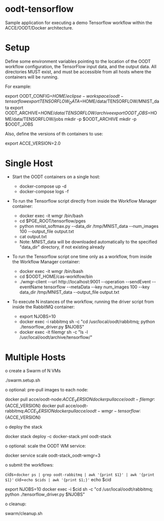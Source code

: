 # oodt-tensorflow

Sample application for executing a demo Tensorflow workflow within the ACCE/OODT/Docker architecture.

# Setup

Define some environment variables pointing to the location of the OODT workflow configuration,
the TensorFlow input data, and the output data. All directories MUST exist, and must be
accessible from all hosts where the containers will be running.

For example:

export OODT_CONFIG=$HOME/eclipse-workspace/oodt-tensorflow
export TENSORFLOW_DATA=$HOME/data/TENSORFLOW/MNIST_data
export OODT_ARCHIVE=$HONE/data/TENSORFLOW/archive
export OODT_JOBS=$HOME/data/TENSORFLOW/jobs
mkdir -p $OODT_ARCHIVE
mkdir -p $OODT_JOBS

Also, define the versions of th containers to use:

export ACCE_VERSION=2.0

# Single Host

* Start the OODT containers on a single host:
  * docker-compose up -d
  * docker-compose logs -f

* To run the Tensorflow script directly from inside the Workflow Manager container:
  * docker exec -it wmgr /bin/bash
  * cd $PGE_ROOT/tensorflow/pges
  * python mnist_softmax.py --data_dir /tmp/MNIST_data --num_images 100 --output_file output.txt
  * cat output.txt
  * Note: MNIST_data will be downloaded automatically to the specified "data_dir" directory, if not existing already

* To run the Tensorflow script one time only as a workflow, from inside the Workflow Manager container:
  * docker exec -it wmgr /bin/bash
  * cd $OODT_HOME/cas-worklfow/bin
  * ./wmgr-client --url http://localhost:9001 --operation --sendEvent --eventName tensorflow --metaData --key num_images 100 --key data_dir /tmp/MNIST_data --output_file output.txt

* To execute N instances of the workflow, running the driver script from inside the RabbitMQ container:
  * export NJOBS=10
  * docker exec -i rabbitmq sh -c "cd /usr/local/oodt/rabbitmq; python ./tensorflow_driver.py $NJOBS"
  * docker exec -it filemgr sh -c "ls -l /usr/local/oodt/archive/tensorflow/"

# Multiple Hosts

o create a Swarm of N VMs

./swarm.setup.sh

o optional: pre-pull images to each node:

docker pull acce/oodt-node:${ACCE_VERSION}
docker pull acce/oodt-filemgr:${ACCE_VERSION}
docker pull acce/oodt-rabbitmq:${ACCE_VERSION}
docker pull acce/oodt-wmgr-tensorflow:${ACCE_VERSION}


o deploy the stack

docker stack deploy -c docker-stack.yml oodt-stack

o optional: scale the OODT WM service:

docker service scale oodt-stack_oodt-wmgr=3

o submit the workflows:

cids=`docker ps | grep oodt-rabbitmq | awk '{print $1}' | awk '{print $1}'`
cid=`echo $cids | awk '{print $1;}'`
echo $cid

export NJOBS=10
docker exec -i $cid sh -c "cd /usr/local/oodt/rabbitmq; python ./tensorflow_driver.py $NJOBS"



o cleanup:

swarm/cleanup.sh
